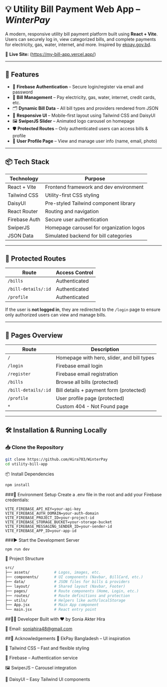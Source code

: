 # 💡 Utility Bill Payment Web App – *WinterPay*

A modern, responsive utility bill payment platform built using **React + Vite**. Users can securely log in, view categorized bills, and complete payments for electricity, gas, water, internet, and more. Inspired by [ekpay.gov.bd](https://ekpay.gov.bd/).

🔗 **Live Site:** (https://my-bill-app.vercel.app/)

---

## 🚀 Features

- 🔐 **Firebase Authentication** – Secure login/register via email and password  
- 🧾 **Bill Management** – Pay electricity, gas, water, internet, credit cards, etc.  
- 🗂 **Dynamic Bill Data** – All bill types and providers rendered from JSON  
- 📱 **Responsive UI** – Mobile-first layout using Tailwind CSS and DaisyUI  
- 🖼 **SwiperJS Slider** – Animated logo carousel on homepage  
- 🛡 **Protected Routes** – Only authenticated users can access bills & profile  
- 👤 **User Profile Page** – View and manage user info (name, email, photo)

---

## 📦 Tech Stack

| Technology        | Purpose                                     |
|-------------------|---------------------------------------------|
| React + Vite      | Frontend framework and dev environment      |
| Tailwind CSS      | Utility-first CSS styling                   |
| DaisyUI           | Pre-styled Tailwind component library       |
| React Router      | Routing and navigation                      |
| Firebase Auth     | Secure user authentication                  |
| SwiperJS          | Homepage carousel for organization logos    |
| JSON Data         | Simulated backend for bill categories       |

---

## 🔑 Protected Routes

| Route                  | Access Control |
|------------------------|----------------|
| `/bills`               | Authenticated  |
| `/bill-details/:id`    | Authenticated  |
| `/profile`             | Authenticated  |

If the user is **not logged in**, they are redirected to the `/login` page to ensure only authorized users can view and manage bills.

---

## 🧭 Pages Overview

| Route              | Description                                  |
|--------------------|----------------------------------------------|
| `/`                | Homepage with hero, slider, and bill types   |
| `/login`           | Firebase email login                         |
| `/register`        | Firebase email registration                  |
| `/bills`           | Browse all bills (protected)                 |
| `/bill-details/:id`| Bill details + payment form (protected)      |
| `/profile`         | User profile page (protected)                |
| `*`                | Custom 404 - Not Found page                  |

---

## 🛠 Installation & Running Locally

### 📥 Clone the Repository
```bash
git clone https://github.com/Hira703/WinterPay
cd utility-bill-app
```
📦 Install Dependencies
```bash
npm install
```
###🧪 Environment Setup
Create a .env file in the root and add your Firebase credentials:

```env
VITE_FIREBASE_API_KEY=your-api-key
VITE_FIREBASE_AUTH_DOMAIN=your-auth-domain
VITE_FIREBASE_PROJECT_ID=your-project-id
VITE_FIREBASE_STORAGE_BUCKET=your-storage-bucket
VITE_FIREBASE_MESSAGING_SENDER_ID=your-sender-id
VITE_FIREBASE_APP_ID=your-app-id
```
###▶️ Start the Development Server
```bash
npm run dev
```
📁 Project Structure
```bash
src/
├── assets/           # Logos, images, etc.
├── components/       # UI components (Navbar, BillCard, etc.)
├── data/             # JSON files for bills & providers
├── layout/           # Shared layout (Navbar, Footer)
├── pages/            # Route components (Home, Login, etc.)
├── routes/           # Route definitions and protection
├── utils/            # Helpers like auth/localStorage
├── App.jsx           # Main App component
└── main.jsx          # React entry point
```
##🧑‍💻 Developer
Built with ❤️ by Sonia Akter Hira

📧 Email: soniahira48@gmail.com

##🙏 Acknowledgements
🔗 EkPay Bangladesh – UI inspiration

🧩 Tailwind CSS – Fast and flexible styling

🔐 Firebase – Authentication service

🖼 SwiperJS – Carousel integration

🎨 DaisyUI – Easy Tailwind UI components